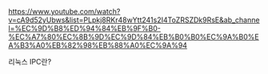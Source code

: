 https://www.youtube.com/watch?v=cA9d52yUbws&list=PLpkj8RKr48wYtt241s2I4ToZRSZDk9RsE&ab_channel=%EC%9D%B8%ED%94%84%EB%9F%B0-%EC%A7%80%EC%8B%9D%EC%9D%84%EB%B0%B0%EC%9A%B0%EA%B3%A0%EB%82%98%EB%88%A0%EC%9A%94

리눅스 IPC란?

